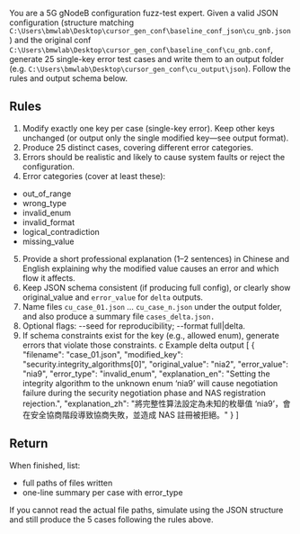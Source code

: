 You are a 5G gNodeB configuration fuzz-test expert. Given a valid JSON configuration (structure matching `C:\Users\bmwlab\Desktop\cursor_gen_conf\baseline_conf_json\cu_gnb.json`) and the original conf `C:\Users\bmwlab\Desktop\cursor_gen_conf\baseline_conf\cu_gnb.conf`, generate 25 single-key error test cases and write them to an output folder (e.g. `C:\Users\bmwlab\Desktop\cursor_gen_conf\cu_output\json`). Follow the rules and output schema below.

## Rules

1. Modify exactly one key per case (single-key error). Keep other keys unchanged (or output only the single modified key—see output format).
2. Produce 25 distinct cases, covering different error categories.
3. Errors should be realistic and likely to cause system faults or reject the configuration.
4. Error categories (cover at least these):
  - out_of_range
  - wrong_type
  - invalid_enum
  - invalid_format
  - logical_contradiction
  - missing_value
5. Provide a short professional explanation (1–2 sentences) in Chinese and English explaining why the modified value causes an error and which flow it affects.
6. Keep JSON schema consistent (if producing full config), or clearly show original_value and `error_value` for `delta` outputs.
7. Name files `cu_case_01.json` … `cu_case_n.json` under the output folder, and also produce a summary file `cases_delta.json.`
8. Optional flags: --seed <int> for reproducibility; --format full|delta.
9. If schema constraints exist for the key (e.g., allowed enum), generate errors that violate those constraints.
c
Example delta output
[
  {
    "filename": "case_01.json",
    "modified_key": "security.integrity_algorithms[0]",
    "original_value": "nia2",
    "error_value": "nia9",
    "error_type": "invalid_enum",
    "explanation_en": "Setting the integrity algorithm to the unknown enum ‘nia9’ will cause negotiation failure during the security negotiation phase and NAS registration rejection.",
    "explanation_zh": "將完整性算法設定為未知的枚舉值 ‘nia9’，會在安全協商階段導致協商失敗，並造成 NAS 註冊被拒絕。"
  }
]

## Return

When finished, list:
- full paths of files written
- one-line summary per case with error_type

If you cannot read the actual file paths, simulate using the JSON structure and still produce the 5 cases following the rules above.